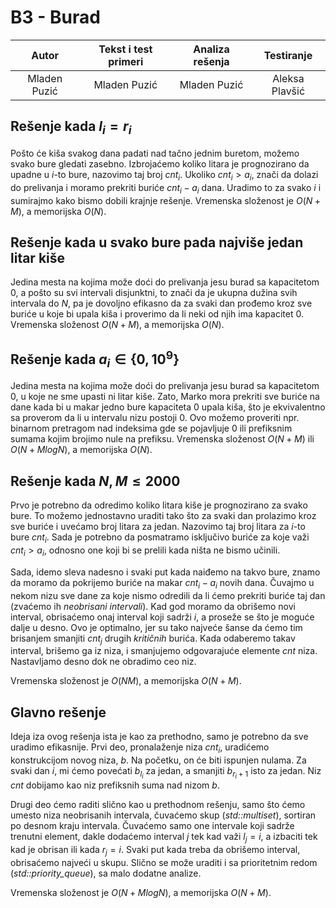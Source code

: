 # B3 - Burad

| Autor | Tekst i test primeri | Analiza rеšenja | Testiranje |
|:-:|:-:|:-:|:-:|
| Mladen Puzić | Mladen Puzić | Mladen Puzić | Aleksa Plavšić |

## Rešenje kada $l_i = r_i$
Pošto će kiša svakog dana padati nad tačno jednim buretom, možemo svako bure gledati zasebno. Izbrojaćemo koliko litara je prognozirano da upadne u $i$-to bure, nazovimo taj broj $cnt_i$. Ukoliko $cnt_i > a_i$, znači da dolazi do prelivanja i moramo prekriti buriće $cnt_i - a_i$ dana. Uradimo to za svako $i$ i sumirajmo kako bismo dobili krajnje rešenje. Vremenska složenost je $O(N+M)$, a memorijska $O(N)$.

## Rešenje kada u svako bure pada najviše jedan litar kiše
Jedina mesta na kojima može doći do prelivanja jesu burad sa kapacitetom $0$, a pošto su svi intervali disjunktni, to znači da je ukupna dužina svih intervala do $N$, pa je dovoljno efikasno da za svaki dan prođemo kroz sve buriće u koje bi upala kiša i proverimo da li neki od njih ima kapacitet $0$. Vremenska složenost $O(N+M)$, a memorijska $O(N)$.

## Rešenje kada $a_i \in \{0, 10^9\}$
Jedina mesta na kojima može doći do prelivanja jesu burad sa kapacitetom $0$, u koje ne sme upasti ni litar kiše. Zato, Marko mora prekriti sve buriće na dane kada bi u makar jedno bure kapaciteta $0$ upala kiša, što je ekvivalentno sa proverom da li u intervalu nizu postoji $0$. Ovo možemo proveriti npr. binarnom pretragom nad indeksima gde se pojavljuje $0$ ili prefiksnim sumama kojim brojimo nule na prefiksu. Vremenska složenost $O(N+M)$ ili $O(N+MlogN)$, a memorijska $O(N)$.

## Rešenje kada $N, M \leq 2000$
Prvo je potrebno da odredimo koliko litara kiše je prognozirano za svako bure. To možemo jednostavno uraditi tako što za svaki dan prolazimo kroz sve buriće i uvećamo broj litara za jedan. Nazovimo taj broj litara za $i$-to bure $cnt_i$. Sada je potrebno da posmatramo isključivo buriće za koje važi $cnt_i > a_i$, odnosno one koji bi se prelili kada ništa ne bismo učinili. 

Sada, idemo sleva nadesno i svaki put kada naiđemo na takvo bure, znamo da moramo da pokrijemo buriće na makar $cnt_i - a_i$ novih dana. Čuvajmo u nekom nizu sve dane za koje nismo odredili da li ćemo prekriti buriće taj dan (zvaćemo ih *neobrisani intervali*). Kad god moramo da obrišemo novi interval, obrisaćemo onaj interval koji sadrži $i$, a proseže se što je moguće dalje u desno. Ovo je optimalno, jer su tako najveće šanse da ćemo tim brisanjem smanjiti $cnt_j$ drugih *kritičnih* burića. Kada odaberemo takav interval, brišemo ga iz niza, i smanjujemo odgovarajuće elemente $cnt$ niza. Nastavljamo desno dok ne obradimo ceo niz. 

Vremenska složenost je $O(NM)$, a memorijska $O(N+M)$.

## Glavno rešenje
Ideja iza ovog rešenja ista je kao za prethodno, samo je potrebno da sve uradimo efikasnije. Prvi deo, pronalaženje niza $cnt_i$, uradićemo konstrukcijom novog niza, $b$. Na početku, on će biti ispunjen nulama. Za svaki dan $i$, mi ćemo povećati $b_{l_i}$ za jedan, a smanjiti $b_{r_i+1}$ isto za jedan. Niz $cnt$ dobijamo kao niz prefiksnih suma nad nizom $b$.

Drugi deo ćemo raditi slično kao u prethodnom rešenju, samo što ćemo umesto niza neobrisanih intervala, čuvaćemo skup (*std::multiset*), sortiran po desnom kraju intervala. Čuvaćemo samo one intervale koji sadrže trenutni element, dakle dodaćemo interval $j$ tek kad važi $l_j = i$, a izbaciti tek kad je obrisan ili kada $r_j = i$. Svaki put kada treba da obrišemo interval, obrisaćemo najveći u skupu. Slično se može uraditi i sa prioritetnim redom (*std::priority_queue*), sa malo dodatne analize.

Vremenska složenost je $O(N+MlogN)$, a memorijska $O(N+M)$.
